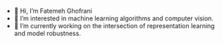 - 👋 Hi, I’m Fatemeh Ghofrani
- 👀 I’m interested in machine learning algorithms and computer vision.
- 🌱 I’m currently working on the intersection of representation learning and model robustness.

<!---
gh-fatima/gh-fatima is a ✨ special ✨ repository because its `README.md` (this file) appears on your GitHub profile.
You can click the Preview link to take a look at your changes.
--->
